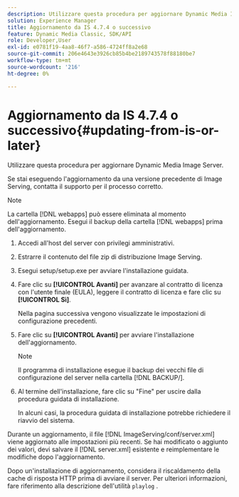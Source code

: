 ```yaml
---
description: Utilizzare questa procedura per aggiornare Dynamic Media Image Server.
solution: Experience Manager
title: Aggiornamento da IS 4.7.4 o successivo
feature: Dynamic Media Classic, SDK/API
role: Developer,User
exl-id: e0781f19-4aa8-46f7-a586-4724ff8a2e68
source-git-commit: 206e4643e3926cb85b4be2189743578f88180be7
workflow-type: tm+mt
source-wordcount: '216'
ht-degree: 0%

---
```


# Aggiornamento da IS 4.7.4 o successivo{#updating-from-is-or-later}

Utilizzare questa procedura per aggiornare Dynamic Media Image Server.

Se stai eseguendo l&#39;aggiornamento da una versione precedente di Image Serving, contatta il supporto per il processo corretto.

>[!NOTE]
>
>La cartella [!DNL webapps] può essere eliminata al momento dell&#39;aggiornamento. Esegui il backup della cartella [!DNL webapps] prima dell&#39;aggiornamento.

1. Accedi all&#39;host del server con privilegi amministrativi.
1. Estrarre il contenuto del file zip di distribuzione Image Serving.
1. Esegui setup/setup.exe per avviare l&#39;installazione guidata.
1. Fare clic su **[!UICONTROL Avanti]** per avanzare al contratto di licenza con l&#39;utente finale (EULA), leggere il contratto di licenza e fare clic su **[!UICONTROL Sì]**.

   Nella pagina successiva vengono visualizzate le impostazioni di configurazione precedenti.
1. Fare clic su **[!UICONTROL Avanti]** per avviare l&#39;installazione dell&#39;aggiornamento.

   >[!NOTE]
   >
   >Il programma di installazione esegue il backup dei vecchi file di configurazione del server nella cartella [!DNL BACKUP/].

1. Al termine dell&#39;installazione, fare clic su &quot;Fine&quot; per uscire dalla procedura guidata di installazione.

   In alcuni casi, la procedura guidata di installazione potrebbe richiedere il riavvio del sistema.

Durante un aggiornamento, il file [!DNL ImageServing/conf/server.xml] viene aggiornato alle impostazioni più recenti. Se hai modificato o aggiunto dei valori, devi salvare il [!DNL server.xml] esistente e reimplementare le modifiche dopo l&#39;aggiornamento.

Dopo un&#39;installazione di aggiornamento, considera il riscaldamento della cache di risposta HTTP prima di avviare il server. Per ulteriori informazioni, fare riferimento alla descrizione dell&#39;utilità `playlog` .
